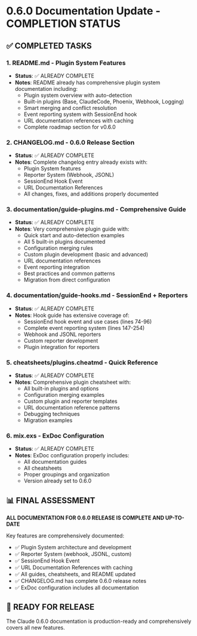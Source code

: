 # 0.6.0 Documentation Update - COMPLETION STATUS

## ✅ COMPLETED TASKS

### 1. README.md - Plugin System Features
- **Status**: ✅ ALREADY COMPLETE
- **Notes**: README already has comprehensive plugin system documentation including:
  - Plugin system overview with auto-detection
  - Built-in plugins (Base, ClaudeCode, Phoenix, Webhook, Logging)
  - Smart merging and conflict resolution
  - Event reporting system with SessionEnd hook
  - URL documentation references with caching
  - Complete roadmap section for v0.6.0

### 2. CHANGELOG.md - 0.6.0 Release Section  
- **Status**: ✅ ALREADY COMPLETE
- **Notes**: Complete changelog entry already exists with:
  - Plugin System features
  - Reporter System (Webhook, JSONL)
  - SessionEnd Hook Event
  - URL Documentation References
  - All changes, fixes, and additions properly documented

### 3. documentation/guide-plugins.md - Comprehensive Guide
- **Status**: ✅ ALREADY COMPLETE  
- **Notes**: Very comprehensive plugin guide with:
  - Quick start and auto-detection examples
  - All 5 built-in plugins documented
  - Configuration merging rules
  - Custom plugin development (basic and advanced)
  - URL documentation references
  - Event reporting integration
  - Best practices and common patterns
  - Migration from direct configuration

### 4. documentation/guide-hooks.md - SessionEnd + Reporters
- **Status**: ✅ ALREADY COMPLETE
- **Notes**: Hook guide has extensive coverage of:
  - SessionEnd hook event and use cases (lines 74-96)
  - Complete event reporting system (lines 147-254)
  - Webhook and JSONL reporters
  - Custom reporter development
  - Plugin integration for reporters

### 5. cheatsheets/plugins.cheatmd - Quick Reference
- **Status**: ✅ ALREADY COMPLETE
- **Notes**: Comprehensive plugin cheatsheet with:
  - All built-in plugins and options
  - Configuration merging examples
  - Custom plugin and reporter templates
  - URL documentation reference patterns
  - Debugging techniques
  - Migration examples

### 6. mix.exs - ExDoc Configuration
- **Status**: ✅ ALREADY COMPLETE
- **Notes**: ExDoc configuration properly includes:
  - All documentation guides
  - All cheatsheets
  - Proper groupings and organization
  - Version already set to 0.6.0

## 📊 FINAL ASSESSMENT

**ALL DOCUMENTATION FOR 0.6.0 RELEASE IS COMPLETE AND UP-TO-DATE**

Key features are comprehensively documented:
- ✅ Plugin System architecture and development
- ✅ Reporter System (webhook, JSONL, custom)
- ✅ SessionEnd Hook Event
- ✅ URL Documentation References with caching
- ✅ All guides, cheatsheets, and README updated
- ✅ CHANGELOG.md has complete 0.6.0 release notes
- ✅ ExDoc configuration includes all documentation

## 🎉 READY FOR RELEASE

The Claude 0.6.0 documentation is production-ready and comprehensively covers all new features.